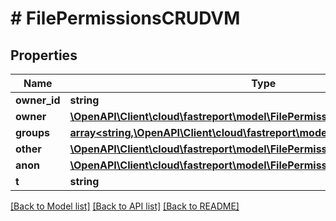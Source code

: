 # # FilePermissionsCRUDVM

## Properties

Name | Type | Description | Notes
------------ | ------------- | ------------- | -------------
**owner_id** | **string** |  | [optional]
**owner** | [**\OpenAPI\Client\cloud\fastreport\model\FilePermissionCRUDVM**](FilePermissionCRUDVM.md) |  | [optional]
**groups** | [**array<string,\OpenAPI\Client\cloud\fastreport\model\FilePermissionCRUDVM>**](FilePermissionCRUDVM.md) |  | [optional]
**other** | [**\OpenAPI\Client\cloud\fastreport\model\FilePermissionCRUDVM**](FilePermissionCRUDVM.md) |  | [optional]
**anon** | [**\OpenAPI\Client\cloud\fastreport\model\FilePermissionCRUDVM**](FilePermissionCRUDVM.md) |  | [optional]
**t** | **string** |  |

[[Back to Model list]](../../README.md#models) [[Back to API list]](../../README.md#endpoints) [[Back to README]](../../README.md)
